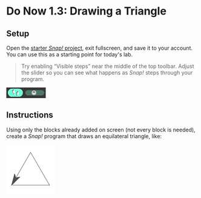 <!--- REVISED -->
# Do Now 1.3: Drawing a Triangle

## Setup

Open the [starter *Snap!* project](https://snap.berkeley.edu/snap/snap.html#present:Username=kyis&ProjectName=1.3%20–%20Do%20Now%20(template)), exit fullscreen, and save it to your account. You can use this as a starting point for today's lab.

> Try enabling “Visible steps” near the middle of the top toolbar. Adjust the slider so you can see what happens as *Snap!* steps through your program.

![Visual Steps UI](snap_ui_visual_steps.png)

## Instructions

Using only the blocks already added on screen (not every block is needed), create a *Snap!* program that draws an equilateral triangle, like:

![Result triangle](do_now_13_triangle.png)
